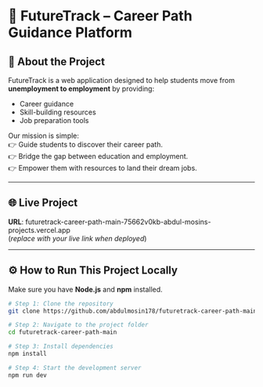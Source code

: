 # 🚀 FutureTrack – Career Path Guidance Platform  

## 📌 About the Project  
FutureTrack is a web application designed to help students move from **unemployment to employment** by providing:  
- Career guidance  
- Skill-building resources  
- Job preparation tools  

Our mission is simple:  
👉 Guide students to discover their career path.  
👉 Bridge the gap between education and employment.  
👉 Empower them with resources to land their dream jobs.  

---

## 🌐 Live Project  
**URL**: futuretrack-career-path-main-75662v0kb-abdul-mosins-projects.vercel.app  
(*replace with your live link when deployed*)  

---

## ⚙️ How to Run This Project Locally  

Make sure you have **Node.js** and **npm** installed.  

```sh
# Step 1: Clone the repository
git clone https://github.com/abdulmosin178/futuretrack-career-path-main.git

# Step 2: Navigate to the project folder
cd futuretrack-career-path-main

# Step 3: Install dependencies
npm install

# Step 4: Start the development server
npm run dev
